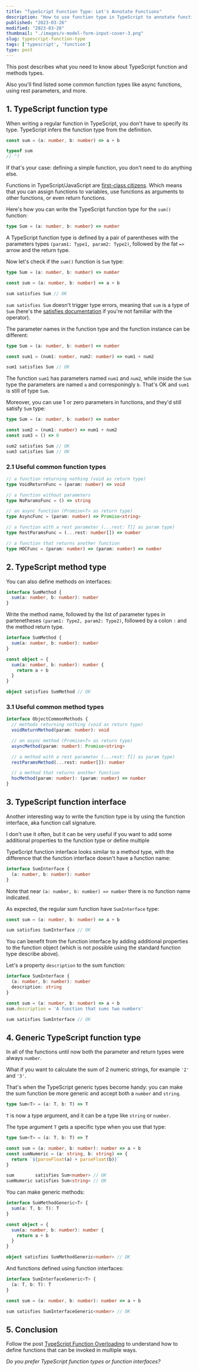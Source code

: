 ```yaml
---
title: "TypeScript Function Type: Let's Annotate Functions"
description: "How to use function type in TypeScript to annotate functions."
published: "2023-03-26"
modified: "2023-03-26"
thumbnail: "./images/v-model-form-input-cover-3.png"
slug: typescript-function-type
tags: ['typescript', 'function']
type: post
---
```


This post describes what you need to know about TypeScript function and methods types. 

Also you'll find listed some common function types like async functions, using rest parameters, and more.  

<TableOfContents maxLevel={1} />

## 1. TypeScript function type

When writing a regular function in TypeScript, you don't have to specify its type. TypeScript infers the function type from the definition.  

```typescript
const sum = (a: number, b: number) => a + b

typeof sum
// ^?
```

If that's your case: defining a simple function, you don't need to do anything else.  

Functions in TypeScript/JavaScript are [first-class citizens](https://developer.mozilla.org/en-US/docs/Glossary/First-class_Function). Which means that you can assign functions to variables, use functions as arguments to other functions, or even return functions.  

Here's how you can write the TypeScript function type for the `sum()` function:

```typescript
type Sum = (a: number, b: number) => number
```

A TypeScript function type is defined by a pair of parentheses with the parameters types `(param1: Type1, param2: Type2)`, followed by the fat `=>` arrow and the return type.  

Now let's check if the `sum()` function is `Sum` type:

```typescript
type Sum = (a: number, b: number) => number

const sum = (a: number, b: number) => a + b

sum satisfies Sum // OK
```

`sum satisfies Sum` doesn't trigger type errors, meaning that `sum` is a type of `Sum` (here's the [satisfies documentation](https://www.typescriptlang.org/docs/handbook/release-notes/typescript-4-9.html#the-satisfies-operator) if you're not familiar with the operator).

The parameter names in the function type and the function instance can be different:

```typescript
type Sum = (a: number, b: number) => number

const sum1 = (num1: number, num2: number) => num1 + num2

sum1 satisfies Sum // OK
```

The function `sum1` has parameters named `num1` and `num2`, while inside the `Sum` type the parameters are named `a` and corresponingly `b`. That's OK and `sum1` is still of type `Sum`.  

Moreover, you can use 1 or zero parameters in functions, and they'd still satisfy `Sum` type:

```typescript 
type Sum = (a: number, b: number) => number

const sum2 = (num1: number) => num1 + num2
const sum3 = () => 0

sum2 satisfies Sum // OK
sum3 satisfies Sum // OK
```

### 2.1 Useful common function types

```typescript
// a function returning nothing (void as return type)
type VoidReturnFunc = (param: number) => void

// a function without parameters
type NoParamsFunc = () => string

// an async function (Promise<T> as return type)
type AsyncFunc = (param: number) => Promise<string>

// a function with a rest parameter (...rest: T[] as param type)
type RestParamsFunc = (...rest: number[]) => number

// a function that returns another function
type HOCFunc = (param: number) => (param: number) => number
```

## 2. TypeScript method type

You can also define methods on interfaces: 

```typescript
interface SumMethod {
  sum(a: number, b: number): number
}
```

Write the method name, followed by the list of parameter types in partenetheses `(param1: Type2, param2: Type2)`, followed by a colon `:` and the method return type.  

```typescript
interface SumMethod {
  sum(a: number, b: number): number
}

const object = {
  sum(a: number, b: number): number {
    return a + b
  }
}

object satisfies SumMethod // OK
```

### 3.1 Useful common method types

```typescript
interface ObjectCommonMethods {
  // methods returning nothing (void as return type)
  voidReturnMethod(param: number): void

  // an async method (Promise<T> as return type)
  asyncMethod(param: number): Promise<string>

  // a method with a rest parameter (...rest: T[] as param type)
  restParamsMethod(...rest: number[]): number

  // a method that returns another function
  hocMethod(param: number): (param: number) => number
}
```

## 3. TypeScript function interface

Another interesting way to write the function type is by using the function interface, aka function call signature. 

I don't use it often, but it can be very useful if you want to add some additional properties to the function type or define multiple 

TypeScript function interface looks similar to a method type, with the difference that the function interface doesn't have a function name:  

```typescript
interface SumInterface {
  (a: number, b: number): number
}
```

Note that near `(a: number, b: number) => number` there is no function name indicated.  

As expected, the regular sum function have `SumInterface` type:

```typescript
const sum = (a: number, b: number) => a + b

sum satisfies SumInterface // OK
```

You can benefit from the function interface by adding additional properties to the function object (which is not possible using the standard function type describe above).  

Let's a property `description` to the sum function:

```typescript
interface SumInterface {
  (a: number, b: number): number
  description: string
}

const sum = (a: number, b: number) => a + b
sum.description = 'A function that sums two numbers'

sum satisfies SumInterface // OK
```

## 4. Generic TypeScript function type

In all of the functions until now both the parameter and return types were always `number`.  

What if you want to calculate the sum of 2 numeric strings, for example `'2'` and `'3'`.  

That's when the TypeScript generic types become handy: you can make the sum function be more generic and accept both a `number` and `string`.  

```typescript
type Sum<T> = (a: T, b: T) => T
```

`T` is now a type argument, and it can be a type like `string` or `number`.


The type argument `T` gets a specific type when you use that type:

```typescript
type Sum<T> = (a: T, b: T) => T

const sum = (a: number, b: number): number => a + b
const sumNumeric = (a: string, b: string) => {
  return `${parseFloat(a) + parseFloat(b)}`
}

sum        satisfies Sum<number> // OK
sumNumeric satisfies Sum<string> // OK
```

You can make generic methods:

```typescript
interface SumMethodGeneric<T> {
  sum(a: T, b: T): T
}

const object = {
  sum(a: number, b: number): number {
    return a + b
  }
}

object satisfies SumMethodGeneric<number> // OK
```

And functions defined using function interfaces:

```typescript
interface SumInterfaceGeneric<T> {
  (a: T, b: T): T
}

const sum = (a: number, b: number): number => a + b

sum satisfies SumInterfaceGeneric<number> // OK
```


## 5. Conclusion

Follow the post [TypeScript Function Overloading](/typescript-function-overloading/) to understand how to define functions that can be invoked in multiple ways.  

*Do you prefer TypeScript function types or function interfaces?*